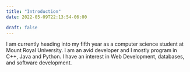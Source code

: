 ```yaml
---
title: "Introduction"
date: 2022-05-09T22:13:54-06:00

draft: false
---
```


I am currently heading into my fifth year as a computer science student at Mount Royal University. I am an avid developer and I mostly program in C++, Java and Python. I have an interest in Web Development, databases, and software development. 